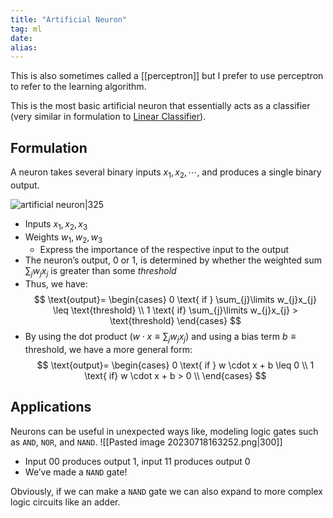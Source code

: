 ```yaml
---
title: "Artificial Neuron"
tag: ml
date: 
alias:
---
```


This is also sometimes called a [[perceptron]] but I prefer to use perceptron to refer to the learning algorithm.

This is the most basic artificial neuron that essentially acts as a classifier (very similar in formulation to [Linear Classifier](Linear%20Classifier.md)).

## Formulation
A neuron takes several binary inputs $x_{1}, x_{2}, \cdots,$ and produces a single binary output.

![artificial neuron|325](ML/attachments/artificial%20neuron.png)

- Inputs $x_{1}, x_{2}, x_{3}$
- Weights $w_{1}, w_{2}, w_{3}$
	- Express the importance of the respective input to the output
- The neuron’s output, $0$ or $1$, is determined by whether the weighted sum $\sum_{j}\limits w_{j}x_{j}$ is greater than some *threshold*
- Thus, we have: 
$$
\text{output}= 
\begin{cases} 
 0 \text{ if } \sum_{j}\limits w_{j}x_{j} \leq \text{threshold} \\
 1 \text{ if} \sum_{j}\limits w_{j}x_{j} > \text{threshold}
\end{cases}
$$
- By using the dot product ($w \cdot x \equiv \sum_{j}\limits w_{j}x_{j}$) and using a bias term $b \equiv \text{threshold}$, we have a more general form: 
$$
\text{output}= 
\begin{cases} 
 0 \text{ if } w \cdot x + b \leq 0 \\
 1 \text{ if} w \cdot x + b > 0 \\
\end{cases}
$$
## Applications
Neurons can be useful in unexpected ways like, modeling logic gates such as `AND`, `NOR`, and `NAND`.
![[Pasted image 20230718163252.png|300]]

- Input $00$ produces output $1$, input $11$ produces output $0$
- We’ve made a `NAND` gate!

Obviously, if we can make a `NAND` gate we can also expand to more complex logic circuits like an adder. 


